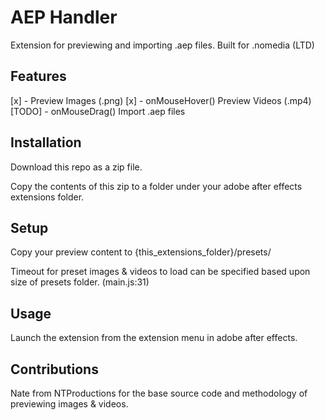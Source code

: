 # AEP Handler

Extension for previewing and importing .aep files.
Built for .nomedia (LTD)

## Features

[x] - Preview Images (.png)
[x] - onMouseHover() Preview Videos (.mp4)
[TODO] - onMouseDrag() Import .aep files

## Installation

Download this repo as a zip file.

Copy the contents of this zip to a folder under your adobe after effects extensions folder.

## Setup

Copy your preview content to {this_extensions_folder}/presets/

Timeout for preset images & videos to load can be specified based upon size of presets folder. (main.js:31)

## Usage

Launch the extension from the extension menu in adobe after effects.

## Contributions

Nate from NTProductions for the base source code and methodology of previewing images & videos.
